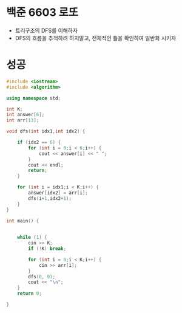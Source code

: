 # 백준 6603 로또

- 트리구조의 DFS를 이해하자
- DFS의 흐름을 추적하려 하지말고, 전체적인 틀을 확인하여 일반화 시키자



# 성공

```c++
#include <iostream>
#include <algorithm>

using namespace std;

int K;
int answer[6];
int arr[13];

void dfs(int idx1,int idx2) {

	if (idx2 == 6) {
		for (int i = 0;i < 6;i++) {
			cout << answer[i] << " ";
		}
		cout << endl;
		return;
	}

	for (int i = idx1;i < K;i++) {
		answer[idx2] = arr[i];
		dfs(i+1,idx2+1);
	}
}

int main() {

	
	while (1) {
		cin >> K;
		if (!K) break;

		for (int i = 0;i < K;i++) {
			cin >> arr[i];
		}
		dfs(0, 0);
		cout << "\n";
	}
	return 0;

}
```

